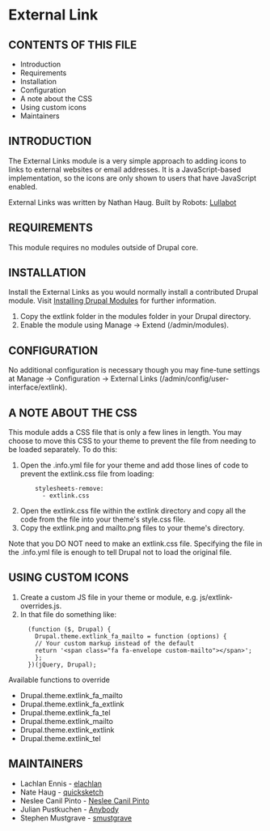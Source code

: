 # External Link

## CONTENTS OF THIS FILE

 * Introduction
 * Requirements
 * Installation
 * Configuration
 * A note about the CSS
 * Using custom icons
 * Maintainers

## INTRODUCTION

The External Links module is a very simple approach to adding icons to links
to external websites or email addresses. It is a JavaScript-based
implementation, so the icons are only shown to users that have JavaScript
enabled.

External Links was written by Nathan Haug.
Built by Robots: [Lullabot](http://www.lullabot.com)

## REQUIREMENTS

This module requires no modules outside of Drupal core.

## INSTALLATION

Install the External Links as you would normally install a contributed
Drupal module. Visit
[Installing Drupal Modules](https://www.drupal.org/node/1897420) for further
information.

1. Copy the extlink folder in the modules folder in your Drupal directory.
2. Enable the module using Manage -> Extend (/admin/modules).

## CONFIGURATION

No additional configuration is necessary though you may fine-tune settings at
Manage -> Configuration -> External Links
(/admin/config/user-interface/extlink).

## A NOTE ABOUT THE CSS

This module adds a CSS file that is only a few lines in length. You may choose
to move this CSS to your theme to prevent the file from needing to be loaded
separately. To do this:

1. Open the .info.yml file for your theme and add those lines of code to
   prevent the extlink.css file from loading:
    ```
        stylesheets-remove:
          - extlink.css
    ```
2. Open the extlink.css file within the extlink directory and copy all the code
   from the file into your theme's style.css file.
3. Copy the extlink.png and mailto.png files to your theme's directory.

Note that you DO NOT need to make an extlink.css file. Specifying the file
in the .info.yml file is enough to tell Drupal not to load the original file.

## USING CUSTOM ICONS

1. Create a custom JS file in your theme or module, e.g. js/extlink-overrides.js.
2. In that file do something like:
   ```
     (function ($, Drupal) {
       Drupal.theme.extlink_fa_mailto = function (options) {
       // Your custom markup instead of the default
       return '<span class="fa fa-envelope custom-mailto"></span>';
       };
     })(jQuery, Drupal);
   ```
Available functions to override

* Drupal.theme.extlink_fa_mailto
* Drupal.theme.extlink_fa_extlink
* Drupal.theme.extlink_fa_tel
* Drupal.theme.extlink_mailto
* Drupal.theme.extlink_extlink
* Drupal.theme.extlink_tel

## MAINTAINERS

* Lachlan Ennis - [elachlan](https://www.drupal.org/u/elachlan)
* Nate Haug - [quicksketch](https://www.drupal.org/u/quicksketch)
* Neslee Canil Pinto - [Neslee Canil Pinto](https://www.drupal.org/u/neslee-canil-pinto)
* Julian Pustkuchen - [Anybody](https://www.drupal.org/u/anybody)
* Stephen Mustgrave - [smustgrave](https://www.drupal.org/u/smustgrave)

